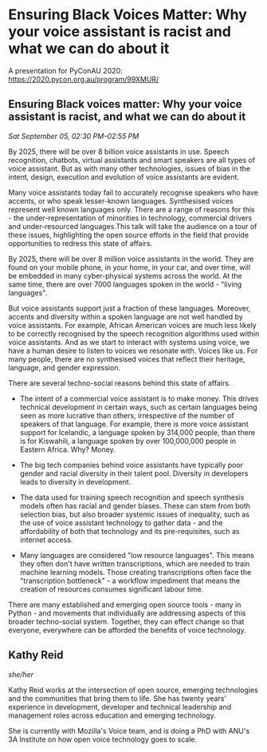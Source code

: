# Ensuring Black Voices Matter: Why your voice assistant is racist and what we can do about it

A presentation for PyConAU 2020:
https://2020.pycon.org.au/program/99XMUR/

## Ensuring Black voices matter: Why your voice assistant is racist, and what we can do about it

_Sat September 05, 02:30 PM–02:55 PM_

By 2025, there will be over 8 billion voice assistants in use. Speech recognition, chatbots, virtual assistants and smart speakers are all types of voice assistant. But as with many other technologies, issues of bias in the intent, design, execution and evolution of voice assistants are evident.

Many voice assistants today fail to accurately recognise speakers who have accents, or who speak lesser-known languages. Synthesised voices represent well known languages only. There are a range of reasons for this - the under-representation of minorities in technology, commercial drivers and under-resourced languages.This talk will take the audience on a tour of these issues, highlighting the open source efforts in the field that provide opportunities to redress this state of affairs.

By 2025, there will be over 8 million voice assistants in the world. They are found on your mobile phone, in your home, in your car, and over time, will be embedded in many cyber-physical systems across the world. At the same time, there are over 7000 languages spoken in the world - "living languages".

But voice assistants support just a fraction of these languages. Moreover, accents and diversity within a spoken language are not well handled by voice assistants. For example, African American voices are much less likely to be correctly recognised by the speech recognition algorithms used within voice assistants. And as we start to interact with systems using voice, we have a human desire to listen to voices we resonate with. Voices like us. For many people, there are no synthesised voices that reflect their heritage, language, and gender expression.

There are several techno-social reasons behind this state of affairs.

- The intent of a commercial voice assistant is to make money. This drives technical development in certain ways, such as certain languages being seen as more lucrative than others, irrespective of the number of speakers of that language. For example, there is more voice assistant support for Icelandic, a language spoken by 314,000 people, than there is for Kiswahili, a language spoken by over 100,000,000 people in Eastern Africa. Why? Money.

- The big tech companies behind voice assistants have typically poor gender and racial diversity in their talent pool. Diversity in developers leads to diversity in development.

- The data used for training speech recognition and speech synthesis models often has racial and gender biases. These can stem from both selection bias, but also broader systemic issues of inequality, such as the use of voice assistant technology to gather data - and the affordability of both that technology and its pre-requisites, such as internet access.

- Many languages are considered "low resource languages". This means they often don't have written transcriptions, which are needed to train machine learning models. Those creating transcriptions often face the "transcription bottleneck" - a workflow impediment that means the creation of resources consumes significant labour time.

There are many established and emerging open source tools - many in Python - and movements that individually are addressing aspects of this broader techno-social system. Together, they can effect change so that everyone, everywhere can be afforded the benefits of voice technology.


## Kathy Reid
_she/her_

Kathy Reid works at the intersection of open source, emerging technologies and the communities that bring them to life. She has twenty years' experience in development, developer and technical leadership and management roles across education and emerging technology.

She is currently with Mozilla's Voice team, and is doing a PhD with ANU's 3A Institute on how open voice technology goes to scale.
